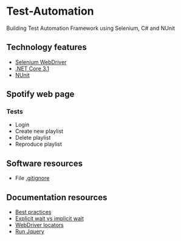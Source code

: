 # Test-Automation
 Building Test Automation Framework using Selenium, C# and NUnit

## Technology features

- [Selenium WebDriver](https://www.selenium.dev/documentation/en/webdriver/)
- [.NET Core 3.1](https://docs.microsoft.com/es-es/dotnet/core/whats-new/dotnet-core-3-1)
- [NUnit](https://nunit.org/)

## Spotify web page

### Tests

- Login
- Create new playlist
- Delete playlist
- Reproduce playlist

## Software resources

- File [.gitignore](https://github.com/github/gitignore/blob/master/VisualStudio.gitignore)

## Documentation resources

- [Best practices](https://ultimateqa.com/automation-patterns-antipatterns/)
- [Explicit wait vs implicit wait](https://ultimateqa.com/explicit-wait-vs-implicit-wait-selenium-webdriver/)
- [WebDriver locators](https://www.automatetheplanet.com/selenium-webdriver-locators-cheat-sheet/)
- [Run Jquery](http://exploreselenium.com/selenium/run-jquery-in-selenium-webdriver/)
